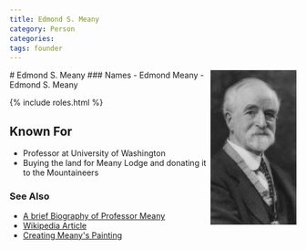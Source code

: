 ```yaml
---
title: Edmond S. Meany
category: Person
categories:
tags: founder
---
```

<img src="img/1920s-Edmond_S_Meany.jpg" style="width: 30%" align="right">
# Edmond S. Meany
### Names
- Edmond Meany
- Edmond S. Meany

{% include roles.html %}

## Known For
- Professor at University of Washington
- Buying the land for Meany Lodge and donating it to the Mountaineers

### See Also
- [A brief Biography of Professor Meany](https://www.mountaineers.org/locations-lodges/meany-lodge/history/edmond-s-meany)
- [Wikipedia Article](https://en.wikipedia.org/wiki/Edmond_S._Meany)
- [Creating Meany's Painting](/img/1936-Anna-Rogers-Painting-Of-Meany.pdf)